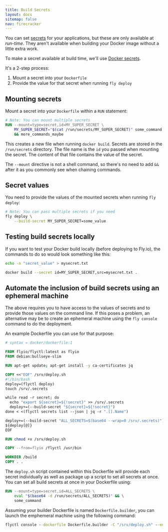 ```yaml
---
title: Build Secrets
layout: docs
sitemap: false
nav: firecracker
---
```


You can set [secrets](/docs/reference/secrets/) for your applications, but these are only available at _run-time_. They aren't available when building your Docker image without a little extra work.

To make a secret available at build time,  we'll use [Docker secrets](https://docs.docker.com/develop/develop-images/build_enhancements/).

It's a 2-step process:

1. Mount a secret into your `Dockerfile`
1. Provide the value for that secret when running `fly deploy`

## Mounting secrets

Mount a secret into your `Dockerfile` within a `RUN` statement:

```dockerfile
# Note: You can mount multiple secrets
RUN --mount=type=secret,id=MY_SUPER_SECRET \
    MY_SUPER_SECRET="$(cat /run/secrets/MY_SUPER_SECRET)" some_command \
    && more_commands_maybe
```

This creates a new file when running `docker build`. Secrets are stored in the `/run/secrets` directory. The file name is the `id` you passed when mounting the secret. The content of that file contains the value of the secret.

The `--mount` directive is not a shell command, so there's no need to add `&&` after it as you commonly see when chaining commands.

## Secret values

You need to provide the values of the mounted secrets when running `fly deploy`:

```bash
# Note: You can pass multiple secrets if you need
fly deploy \
    --build-secret MY_SUPER_SECRET=some_value
```

## Testing build secrets locally

If you want to test your Docker build locally (before deploying to Fly.io), the commands to do so would look something like this:

```bash
echo -n "secret_value" > mysecret.txt

docker build --secret id=MY_SUPER_SECRET,src=mysecret.txt .
```

## Automate the inclusion of build secrets using an ephemeral machine

The above requires you to have access to the values of secrets and to
provide those values on the command line. If this poses a problem, an
alternative may be to create an ephemeral machine using the `fly console`
command to do the deployment.

An example Dockerfile you can use for that purpose:

```dockerfile
# syntax = docker/dockerfile:1

FROM flyio/flyctl:latest as flyio
FROM debian:bullseye-slim

RUN apt-get update; apt-get install -y ca-certificates jq

COPY <<"EOF" /srv/deploy.sh
#!/bin/bash
deploy=(flyctl deploy)
touch /srv/.secrets

while read -r secret; do
  echo "export ${secret}=${!secret}" >> /srv/.secrets
  deploy+=(--build-secret "${secret}=${!secret}")
done < <(flyctl secrets list --json | jq -r ".[].Name")

deploy+=(--build-secret "ALL_SECRETS=$(base64 --wrap=0 /srv/.secrets)")
${deploy[@]}
EOF

RUN chmod +x /srv/deploy.sh

COPY --from=flyio /flyctl /usr/bin

WORKDIR /build
COPY . .
```

The `deploy.sh` script contained within this Dockerfile will provide each secret individually as well as package up a script to set all secrets at once.  You can set all build secrets at once in your Dockerfile using:

```dockerfile
RUN --mount=type=secret,id=ALL_SECRETS \
    eval "$(base64 -d /run/secrets/ALL_SECRETS)" && \
    some_command
```

Assuming your builder Dockerfile is named `Dockerfile.builder`, you can launch the emphemeral machine using the following command:

```cmd
flyctl console --dockerfile Dockerfile.builder -C "/srv/deploy.sh" --env=FLY_API_TOKEN=$(fly auth token)
```
